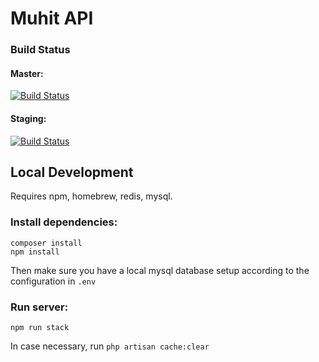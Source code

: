 # Muhit API

### Build Status
#### Master: 
[![Build Status](https://travis-ci.org/Muhit-co/api.svg?branch=master)](https://travis-ci.org/Muhit-co/api)
#### Staging: 
[![Build Status](https://travis-ci.org/Muhit-co/api.svg?branch=develop)](https://travis-ci.org/Muhit-co/api)

## Local Development 

Requires npm, homebrew, redis, mysql.


### Install dependencies:

```
composer install
npm install
```

Then make sure you have a local mysql database setup according to the configuration in `.env`


### Run server:

`npm run stack`

In case necessary, run `php artisan cache:clear`
